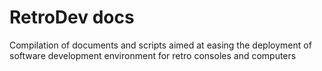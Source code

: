 # RetroDev docs
Compilation of documents and scripts aimed at easing the deployment of software development environment for retro consoles and computers
